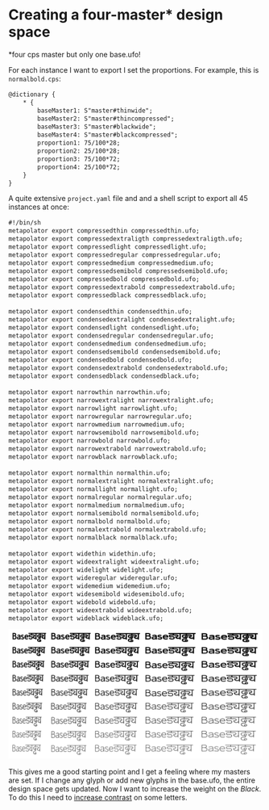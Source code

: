 # Creating a four-master* design space

*four cps master but only one base.ufo!

For each instance I want to export I set the proportions. For example, this is `normalbold.cps`:
	
	@dictionary {
	    * {
	        baseMaster1: S"master#thinwide";
	        baseMaster2: S"master#thincompressed";        
	        baseMaster3: S"master#blackwide";        
	        baseMaster4: S"master#blackcompressed";
	        proportion1: 75/100*28;
	        proportion2: 25/100*28;
	        proportion3: 75/100*72;
	        proportion4: 25/100*72;        
	    }
	}





A quite extensive `project.yaml` file and and a shell script to export all 45 instances at once:

	#!/bin/sh
	metapolator export compressedthin compressedthin.ufo;
	metapolator export compressedextraligth compressedextraligth.ufo; 
	metapolator export compressedlight compressedlight.ufo;
	metapolator export compressedregular compressedregular.ufo;
	metapolator export compressedmedium compressedmedium.ufo;
	metapolator export compressedsemibold compressedsemibold.ufo;
	metapolator export compressedbold compressedbold.ufo;
	metapolator export compressedextrabold compressedextrabold.ufo;
	metapolator export compressedblack compressedblack.ufo;
	
	metapolator export condensedthin condensedthin.ufo;
	metapolator export condensedextralight condensedextralight.ufo;
	metapolator export condensedlight condensedlight.ufo;
	metapolator export condensedregular condensedregular.ufo;
	metapolator export condensedmedium condensedmedium.ufo;
	metapolator export condensedsemibold condensedsemibold.ufo;
	metapolator export condensedbold condensedbold.ufo;
	metapolator export condensedextrabold condensedextrabold.ufo;
	metapolator export condensedblack condensedblack.ufo;
	
	metapolator export narrowthin narrowthin.ufo;
	metapolator export narrowextralight narrowextralight.ufo;
	metapolator export narrowlight narrowlight.ufo;
	metapolator export narrowregular narrowregular.ufo;
	metapolator export narrowmedium narrowmedium.ufo;
	metapolator export narrowsemibold narrowsemibold.ufo;
	metapolator export narrowbold narrowbold.ufo;
	metapolator export narrowextrabold narrowextrabold.ufo;
	metapolator export narrowblack narrowblack.ufo;
	
	metapolator export normalthin normalthin.ufo;
	metapolator export normalextralight normalextralight.ufo;
	metapolator export normallight normallight.ufo;
	metapolator export normalregular normalregular.ufo;
	metapolator export normalmedium normalmedium.ufo;
	metapolator export normalsemibold normalsemibold.ufo;
	metapolator export normalbold normalbold.ufo;
	metapolator export normalextrabold normalextrabold.ufo;
	metapolator export normalblack normalblack.ufo;
	
	metapolator export widethin widethin.ufo;
	metapolator export wideextralight wideextralight.ufo;
	metapolator export widelight widelight.ufo;
	metapolator export wideregular wideregular.ufo;
	metapolator export widemedium widemedium.ufo;
	metapolator export widesemibold widesemibold.ufo;
	metapolator export widebold widebold.ufo;
	metapolator export wideextrabold wideextrabold.ufo;
	metapolator export wideblack wideblack.ufo;


![image](designspace.png)

This gives me a good starting point and I get a feeling where my masters are set. If I change any glyph or add new glyphs in the base.ufo, the entire design space gets updated. Now I want to increase the weight on the *Black*. To do this I need to [increase contrast](settingcontrast.md) on some letters.  